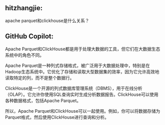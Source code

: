 hitzhangjie:
-------------------------------------------------------------------------------
apache parquet和clickhouse是什么关系？

GitHub Copilot:
-------------------------------------------------------------------------------
Apache Parquet和ClickHouse都是用于处理大数据的工具，但它们在大数据生态系统中的角色不同。

Apache Parquet是一种列式存储格式，被广泛用于大数据处理中，特别是在Hadoop生态系统中。它优化了存储和读取大型数据集的效率，因为它允许高效地读取特定的列，而不是整个数据行。

ClickHouse是一个开源的列式数据库管理系统（DBMS），用于在线分析（OLAP）。它允许你使用SQL查询实时生成分析数据报告。ClickHouse可以使用各种数据格式，包括Apache Parquet。

所以，Apache Parquet和ClickHouse可以一起使用。例如，你可以将数据存储为Parquet格式，然后使用ClickHouse进行查询和分析。

